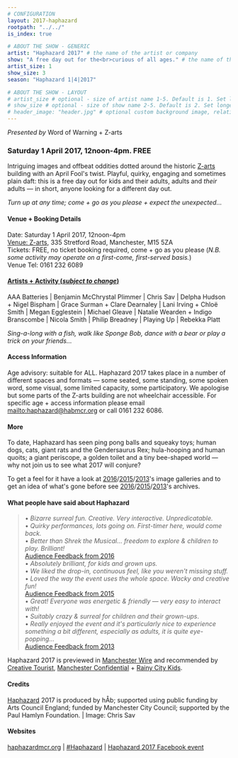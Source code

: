 ```yaml
---
# CONFIGURATION
layout: 2017-haphazard
rootpath: "../../"
is_index: true

# ABOUT THE SHOW - GENERIC
artist: "Haphazard 2017" # the name of the artist or company
show: "A free day out for the<br>curious of all ages." # the name of the show
artist_size: 1
show_size: 3
season: "Haphazard 1|4|2017" 

# ABOUT THE SHOW - LAYOUT
# artist_size # optional - size of artist name 1-5. Default is 1. Set longer names to lower values
# show_size # optional - size of show name 2-5. Default is 2. Set longer names to lower values
# header_image: "header.jpg" # optional custom background image, relative to current page
---
```

*Presented by* Word of Warning + Z-arts          
         
### Saturday 1 April 2017, 12noon-4pm. FREE             
Intriguing images and offbeat oddities dotted around the historic <a href="http://www.z-arts.org/events/haphazard-2017" target="_blank">Z-arts</a> building with an April Fool's twist. Playful, quirky, engaging and sometimes plain daft: this is a free day out for kids and their adults, adults and *their* adults — in short, anyone looking for a different day out.          
        
*Turn up at any time; come + go as you please + expect the unexpected…*        
        
#### Venue + Booking Details
Date: Saturday 1 April 2017, 12noon-4pm    
<a href="http://www.z-arts.org/about-us/getting-here" target="_blank">Venue: Z-arts</a>, 335 Stretford Road, Manchester, M15 5ZA        
Tickets: FREE, no ticket booking required, come + go as you please (*N.B. some activity may operate on a first-come, first-served basis.*)         
Venue Tel: 0161 232 6089            
        
#### [Artists + Activity (*subject to change*)](/current/2017-haphazard/programme)        
AAA Batteries | Benjamin McChrystal Plimmer | Chris Sav | Delpha Hudson + Nigel Bispham | Grace Surman + Clare Dearnaley | Lani Irving + Chloë Smith | Megan Egglestein | Michael Gleave | Natalie Wearden + Indigo Branscombe | Nicola Smith | Philip Breadney | Playing Up | Rebekka Platt        
        
*Sing-a-long with a fish, walk like Sponge Bob, dance with a bear or play a trick on your friends…*          
        
#### Access Information            
Age advisory: suitable for ALL. Haphazard 2017 takes place in a number of different spaces and formats — some seated, some standing, some spoken word, some visual, some limited capacity, some participatory. We apologise but some parts of the Z-arts building are not wheelchair accessible. For specific age + access information please email <mailto:haphazard@habmcr.org> or call 0161 232 6086.        
        
#### More        
To date, Haphazard has seen ping pong balls and squeaky toys; human dogs, cats, giant rats and the Gendersaurus Rex; hula-hooping and human quoits; a giant periscope, a golden toilet and a tiny bee-shaped world — why not join us to see what 2017 will conjure?           
             
To get a feel for it have a look at [2016](/galleries/2016-haphazard)/[2015](/galleries/2015-haphazard)/[2013](/galleries/2013-haphazard)'s image galleries and to get an idea of what's gone before see [2016](/archive/2016-haphazard)/[2015](/archive/2015-haphazard)/[2013](/archive/2013-spring/haphazard)'s archives.        
             
#### What people have said about Haphazard        
>• *Bizarre surreal fun. Creative. Very interactive. Unpredicatable.*<br>• *Quirky performances, lots going on. First-timer here, would come back.*<br>• *Better than Shrek the Musical… freedom to explore & children to play. Brilliant!*<br>[Audience Feedback from 2016](/archive/2016-haphazard)        
>• *Absolutely brilliant, for kids and grown ups.*<br>• *We liked the drop-in, continuous feel, like you weren't missing stuff.*<br>• *Loved the way the event uses the whole space. Wacky and creative fun!*<br>[Audience Feedback from 2015](/archive/2015-haphazard)         
>• *Great! Everyone was energetic & friendly — very easy to interact with!*<br>• *Suitably crazy & surreal for children and their grown-ups*.<br>• *Really enjoyed the event and it's particularly nice to experience something a bit different, especially as adults, it is quite eye-popping…*<br>[Audience Feedback from 2013](/archive/2013-spring/haphazard)         
         
Haphazard 2017 is previewed in <a href="http://manchesterwire.co.uk/#!/free-haphazard-family-fun-day-at-z-arts" target="_blank">Manchester Wire</a> and recommended by <a href="http://www.creativetourist.com/event/haphazard" target="_blank">Creative Tourist</a>, <a href="http://www.manchesterconfidential.co.uk/entertainment-and-sport/events-and-listings/top-10-theatre-comedy-in-march-april-2017" target="_blank">Manchester Confidential</a> + <a href="http://rainycitykids.com/2017/03/30/rainy-city-loves-weekend-10-things-2" target="_blank">Rainy City Kids</a>.         
          
#### Credits         
[Haphazard](/hab/haphazard) 2017 is produced by hÅb; supported using public funding by Arts Council England; funded by Manchester City Council; supported by the Paul Hamlyn Foundation. | Image: Chris Sav        

#### Websites        
<a href="http://haphazardmcr.org" target="_blank">haphazardmcr.org</a> | <a href="http://twitter.com/hashtag/Haphazard" target="_blank">#Haphazard</a> | <a href="http://facebook.com/events/274998376255183" target="_blank">Haphazard 2017 Facebook event</a>
